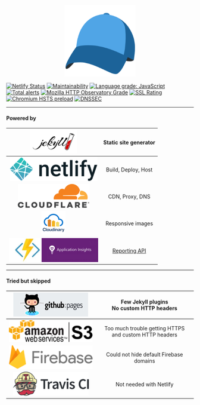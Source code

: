 <p align="center">
  <img src="/src/android-chrome-192x192.png" alt="madsstorm.dk" title="madsstorm.dk" style="max-width:100%;">
</p>

[![Netlify Status](https://api.netlify.com/api/v1/badges/971731f3-90c7-4d1c-b011-2cd9daaec43f/deploy-status)](https://app.netlify.com/sites/madsstorm-dk/deploys)
[![Maintainability](https://api.codeclimate.com/v1/badges/0f0c0fa3435cdea031eb/maintainability)](https://codeclimate.com/github/madsstorm/madsstorm.dk/maintainability)
[![Language grade: JavaScript](https://img.shields.io/lgtm/grade/javascript/g/madsstorm/madsstorm.dk.svg?logo=lgtm&logoWidth=18)](https://lgtm.com/projects/g/madsstorm/madsstorm.dk/context:javascript)
[![Total alerts](https://img.shields.io/lgtm/alerts/g/madsstorm/madsstorm.dk.svg?logo=lgtm&logoWidth=18)](https://lgtm.com/projects/g/madsstorm/madsstorm.dk/alerts/)
[![Mozilla HTTP Observatory Grade](https://img.shields.io/mozilla-observatory/grade/madsstorm.dk.svg?style=popout)](https://observatory.mozilla.org/analyze/madsstorm.dk)
[![SSL Rating](https://sslbadge.org/?domain=madsstorm.dk)](https://www.ssllabs.com/ssltest/analyze.html?d=madsstorm.dk)
[![Chromium HSTS preload](https://img.shields.io/hsts/preload/madsstorm.dk.svg?style=popout)](https://hstspreload.org/)
[![DNSSEC](https://img.shields.io/badge/DNSSEC-active-brightgreen.svg)](http://dnsviz.net/d/madsstorm.dk/dnssec/)

---

#### Powered by
| [![Jekyll](/docs/jekyll-logo-black-red-transparent.png)](https://jekyllrb.com) | Static site generator |
|:-:|:-:|
| [![Netlify](/docs/netlify-full-logo-light.png)](https://www.netlify.com) | Build, Deploy, Host |
| [![Cloudflare](/docs/cf-logo-v-rgb.png)](https://www.cloudflare.com) | CDN, Proxy, DNS |
| [![Cloudinary](/docs/cloudinary_vertical_logo_for_white_bg.png)](https://www.cloudinary.com) | Responsive images |
| [![Azure Functions](/docs/azure.png)](https://azure.microsoft.com/en-us/services/functions) | [Reporting API](https://www.w3.org/TR/reporting) |

---

#### Tried but skipped
| [![GitHub pages](/docs/github-pages.jpg)](https://pages.github.com) | Few Jekyll plugins<br>No custom HTTP headers |
|:-:|:-:|
| [![Amazon S3](/docs/amazon-s3-default.png)](https://aws.amazon.com/s3) | Too much trouble getting HTTPS<br>and custom HTTP headers |
| [![Firebase](/docs/firebase-logo-standard.png)](https://firebase.google.com) | Could not hide default Firebase domains |
| [![Travis CI](/docs/TravisCI-Full-Color.png)](https://travis-ci.org) | Not needed with Netlify |
